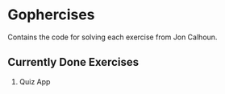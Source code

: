 # Gophercises
Contains the code for solving each exercise from Jon Calhoun.

## Currently Done Exercises
1. Quiz App